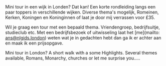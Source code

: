 <div lang="nl">
Mini tour in een wijk in Londen? Dat kan! Een korte rondleiding langs een paar toppers in
verschillende wijken. Diverse thema's mogelijk,
Romeinen, Kerken, Koningen en Koninginnen of laat je door mij verrassen voor £35.

Wil je graag een tour met een bepaald thema. Vriendengroep, bedrijfsuitje,
studieclub etc. Met een bedrijfsbezoek of uitwisseling laat
het [me](mailto: ans@nlgids.london) weten wat
je in gedachten hebt dan ga ik er achter aan en maak ik een prijsopgave.
</div>

<div lang="en">
Mini tour in London? A short walk with a some Highlights. Several themes available, Romans, Monarchy, churches or let me surprise you.....
</div>
